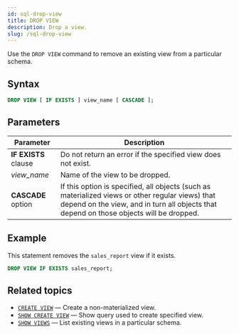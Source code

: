 ```yaml
---
id: sql-drop-view
title: DROP VIEW
description: Drop a view.
slug: /sql-drop-view
---
```

<head>
  <link rel="canonical" href="https://docs.risingwave.com/docs/current/sql-drop-user/" />
</head>

Use the `DROP VIEW` command to remove an existing view from a particular schema.

## Syntax

```sql
DROP VIEW [ IF EXISTS ] view_name [ CASCADE ];
```

## Parameters

|Parameter                  | Description           |
|---------------------------|-----------------------|
|**IF EXISTS** clause       |Do not return an error if the specified view does not exist.|
|*view_name*                |Name of the view to be dropped.|
|**CASCADE** option| If this option is specified, all objects (such as materialized views or other regular views) that depend on the view, and in turn all objects that depend on those objects will be dropped.|

## Example

This statement removes the `sales_report` view if it exists.

```sql
DROP VIEW IF EXISTS sales_report;
```

## Related topics

- [`CREATE VIEW`](sql-create-view.md) — Create a non-materialized view.
- [`SHOW CREATE VIEW`](sql-show-create-view.md) — Show query used to create specified view.
- [`SHOW VIEWS`](sql-show-views.md) — List existing views in a particular schema.
